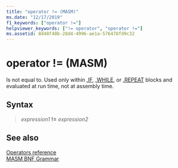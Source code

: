 ```yaml
---
title: "operator != (MASM)"
ms.date: "12/17/2019"
f1_keywords: ["operator !="]
helpviewer_keywords: ["!= operator", "operator !="]
ms.assetid: 8d48f40b-28d4-4996-ae1a-576478fd9c32
---
```

# operator != (MASM)

Is not equal to. Used only within [.IF](dot-if.md), [.WHILE](dot-while.md), or [.REPEAT](dot-repeat.md) blocks and evaluated at run time, not at assembly time.

## Syntax

> *expression1* **!=** *expression2*

## See also

[Operators reference](operators-reference.md)<br/>
[MASM BNF Grammar](masm-bnf-grammar.md)
